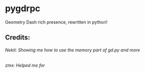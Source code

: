 # pygdrpc
 Geometry Dash rich presence, rewritten in python!
 ## Credits:
###### Nekit: Showing me how to use the memory part of gd.py and more
###### zmx: Helped me for
